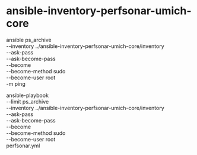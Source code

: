 # ansible-inventory-perfsonar-umich-core

ansible ps_archive \
  --inventory ../ansible-inventory-perfsonar-umich-core/inventory \
  --ask-pass \
  --ask-become-pass \
  --become \
  --become-method sudo \
  --become-user root \
  -m ping

ansible-playbook \
  --limit ps_archive \
  --inventory ../ansible-inventory-perfsonar-umich-core/inventory \
  --ask-pass \
  --ask-become-pass \
  --become \
  --become-method sudo \
  --become-user root \
  perfsonar.yml
